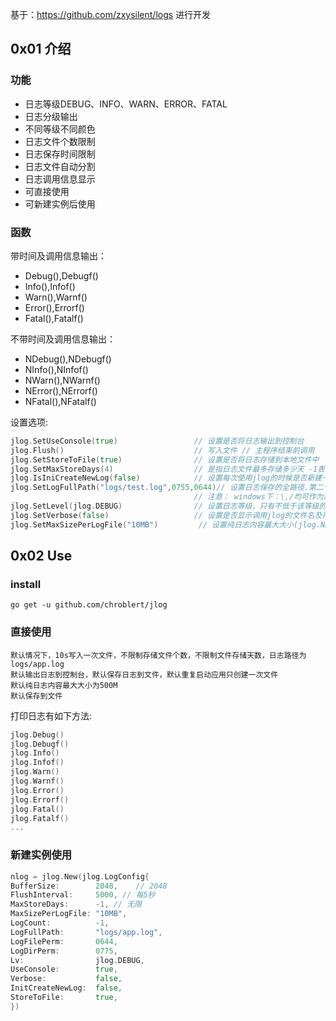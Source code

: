 基于：https://github.com/zxysilent/logs 进行开发
## 0x01 介绍
### 功能
- 日志等级DEBUG、INFO、WARN、ERROR、FATAL
- 日志分级输出
- 不同等级不同颜色
- 日志文件个数限制
- 日志保存时间限制
- 日志文件自动分割
- 日志调用信息显示
- 可直接使用
- 可新建实例后使用

### 函数
带时间及调用信息输出：
- Debug(),Debugf()
- Info(),Infof()
- Warn(),Warnf()
- Error(),Errorf()
- Fatal(),Fatalf()
 
不带时间及调用信息输出：
- NDebug(),NDebugf()
- NInfo(),NInfof()
- NWarn(),NWarnf()
- NError(),NErrorf()
- NFatal(),NFatalf()

设置选项:
```go
jlog.SetUseConsole(true)                 // 设置是否将日志输出到控制台
jlog.Flush()                             // 写入文件 // 主程序结束前调用
jlog.SetStoreToFile(true)                // 设置是否将日志存储到本地文件中
jlog.SetMaxStoreDays(4)                  // 是指日志文件最多存储多少天 -1表示无限
jlog.IsIniCreateNewLog(false)            // 设置每次使用jlog的时候是否新建一个日志文件
jlog.SetLogFullPath("logs/test.log",0755,0644)// 设置日志保存的全路径.第二个参数可以传入目录权限，若不传，则默认0755；第三个参数可以传入文件权限，若不传，则默认0644
                                         // 注意： windows下：\,/均可作为路径分隔符;linux下：/作为分隔符[!!]
jlog.SetLevel(jlog.DEBUG)                // 设置日志等级，只有不低于该等级的日志才会显示
jlog.SetVerbose(false)                   // 设置是否显示调用jlog的文件名及行号
jlog.SetMaxSizePerLogFile("10MB")         // 设置纯日志内容最大大小(jlog.Nxxx函数输出日志)，支持：B,KB,MB,GB，默认500MB.eg:10B,10KB,10MB,10GB
```
## 0x02 Use
### install
`go get -u github.com/chroblert/jlog`
### 直接使用
```
默认情况下，10s写入一次文件，不限制存储文件个数，不限制文件存储天数，日志路径为logs/app.log
默认输出日志到控制台，默认保存日志到文件，默认重复启动应用只创建一次文件
默认纯日志内容最大大小为500M
默认保存到文件
```
打印日志有如下方法:
```go
jlog.Debug()
jlog.Debugf()
jlog.Info()
jlog.Infof()
jlog.Warn()
jlog.Warnf()
jlog.Error()
jlog.Errorf()
jlog.Fatal()
jlog.Fatalf()
...
```
### 新建实例使用
```go
nlog = jlog.New(jlog.LogConfig{
BufferSize:        2048,    // 2048
FlushInterval:     5000, // 每5秒
MaxStoreDays:      -1, // 无限
MaxSizePerLogFile: "10MB",
LogCount:          -1,
LogFullPath:       "logs/app.log",
LogFilePerm:       0644,
LogDirPerm:        0775,
Lv:                jlog.DEBUG,
UseConsole:        true,
Verbose:           false,
InitCreateNewLog:  false,
StoreToFile:       true,
})
```